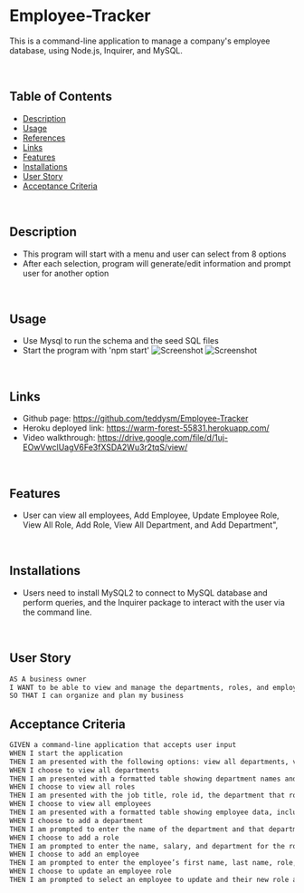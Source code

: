 # Employee-Tracker
This is a command-line application to manage a company's employee database, using Node.js, Inquirer, and MySQL.

<br>

## Table of Contents

- [Description](#description)
- [Usage](#usage)
- [References](#references)
- [Links](#links)
- [Features](#features)
- [Installations](#installations)
- [User Story](#user-story)
- [Acceptance Criteria](#acceptance-criteria)

<br>

## Description

- This program will start with a menu and user can select from 8 options
- After each selection, program will generate/edit information and prompt user for another option

<br>

## Usage

- Use Mysql to run the schema and the seed SQL files
- Start the program with 'npm start'
![Screenshot](./)
![Screenshot](./)

<br>

## Links

- Github page: https://github.com/teddysm/Employee-Tracker
- Heroku deployed link: https://warm-forest-55831.herokuapp.com/
- Video walkthrough: https://drive.google.com/file/d/1uj-EOwVwclUagV6Fe3fXSDA2Wu3r2tqS/view/


<br>

## Features

- User can view all employees, Add Employee, Update Employee Role, View All Role, Add Role, View All Department, and Add Department",

<br>

## Installations

- Users need to install MySQL2 to connect to MySQL database and perform queries, and the Inquirer package to interact with the user via the command line.

<br>

## User Story

```md
AS A business owner
I WANT to be able to view and manage the departments, roles, and employees in my company
SO THAT I can organize and plan my business
```

## Acceptance Criteria

```md
GIVEN a command-line application that accepts user input
WHEN I start the application
THEN I am presented with the following options: view all departments, view all roles, view all employees, add a department, add a role, add an employee, and update an employee role
WHEN I choose to view all departments
THEN I am presented with a formatted table showing department names and department ids
WHEN I choose to view all roles
THEN I am presented with the job title, role id, the department that role belongs to, and the salary for that role
WHEN I choose to view all employees
THEN I am presented with a formatted table showing employee data, including employee ids, first names, last names, job titles, departments, salaries, and managers that the employees report to
WHEN I choose to add a department
THEN I am prompted to enter the name of the department and that department is added to the database
WHEN I choose to add a role
THEN I am prompted to enter the name, salary, and department for the role and that role is added to the database
WHEN I choose to add an employee
THEN I am prompted to enter the employee’s first name, last name, role, and manager, and that employee is added to the database
WHEN I choose to update an employee role
THEN I am prompted to select an employee to update and their new role and this information is updated in the database 
```